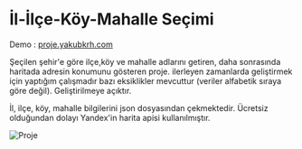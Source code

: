 # İl-İlçe-Köy-Mahalle Seçimi

Demo : [proje.yakubkrh.com](https://proje.yakubkrh.com)

Şeçilen şehir'e göre ilçe,köy ve mahalle adlarını getiren, daha sonrasında haritada adresin konumunu gösteren proje. ilerleyen zamanlarda geliştirmek için yaptığım çalışmadır bazı eksiklikler mevcuttur (veriler alfabetik sıraya göre değil). Geliştirilmeye açıktır.

İl, ilçe, köy, mahalle bilgilerini json dosyasından çekmektedir.
Ücretsiz olduğundan dolayı Yandex'in harita apisi kullanılmıştır.

![Proje](https://www.yakubkrh.com/proje.jpg) 
